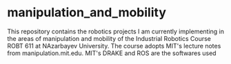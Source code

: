 # manipulation_and_mobility

This repository contains the robotics projects I am currently implementing in the areas of manipulation and mobility of the Industrial Robotics Course ROBT 611 at NAzarbayev University. The course adopts MIT's lecture notes from manipulation.mit.edu. MIT's DRAKE and ROS are the softwares used
